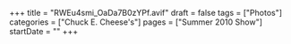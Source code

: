 +++
title = "RWEu4smi_OaDa7B0zYPf.avif"
draft = false
tags = ["Photos"]
categories = ["Chuck E. Cheese's"]
pages = ["Summer 2010 Show"]
startDate = ""
+++
